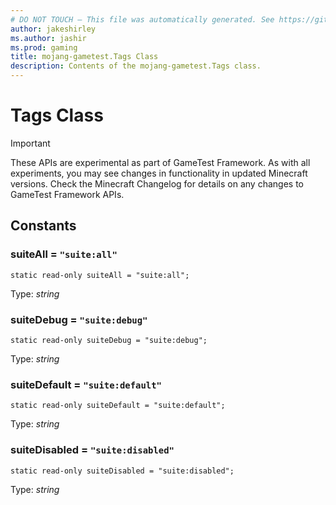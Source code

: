 ```yaml
---
# DO NOT TOUCH — This file was automatically generated. See https://github.com/Mojang/MinecraftScriptingApiDocsGenerator to modify descriptions, examples, etc.
author: jakeshirley
ms.author: jashir
ms.prod: gaming
title: mojang-gametest.Tags Class
description: Contents of the mojang-gametest.Tags class.
---
```

# Tags Class
>[!IMPORTANT]
>These APIs are experimental as part of GameTest Framework. As with all experiments, you may see changes in functionality in updated Minecraft versions. Check the Minecraft Changelog for details on any changes to GameTest Framework APIs.




## Constants
### **suiteAll** = `"suite:all"`
`static read-only suiteAll = "suite:all";`

Type: *string*


### **suiteDebug** = `"suite:debug"`
`static read-only suiteDebug = "suite:debug";`

Type: *string*


### **suiteDefault** = `"suite:default"`
`static read-only suiteDefault = "suite:default";`

Type: *string*


### **suiteDisabled** = `"suite:disabled"`
`static read-only suiteDisabled = "suite:disabled";`

Type: *string*


